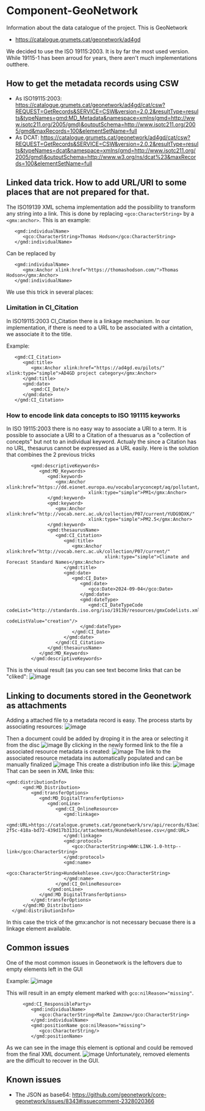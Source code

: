 # Component-GeoNetwork
Information about the data catalogue of the project. This is GeoNetwork

* https://catalogue.grumets.cat/geonetwork/ad4gd

We decided to use the ISO 19115:2003. It is by far the most used version. While 19115-1 has been arroud for years, there aren't much implementations outthere.

## How to get the metadata records using CSW

* As ISO19115:2003: https://catalogue.grumets.cat/geonetwork/ad4gd/cat/csw?REQUEST=GetRecords&SERVICE=CSW&version=2.0.2&resultType=results&typeNames=gmd:MD_Metadata&namespace=xmlns(gmd=http://www.isotc211.org/2005/gmd)&outputSchema=http://www.isotc211.org/2005/gmd&maxRecords=100&elementSetName=full
* As DCAT: https://catalogue.grumets.cat/geonetwork/ad4gd/cat/csw?REQUEST=GetRecords&SERVICE=CSW&version=2.0.2&resultType=results&typeNames=dcat&namespace=xmlns(gmd=http://www.isotc211.org/2005/gmd)&outputSchema=http://www.w3.org/ns/dcat%23&maxRecords=100&elementSetName=full

## Linked data trick. How to add URL/URI to some places that are not prepared for that.
The ISO19139 XML schema implementation add the possibility to transform any string into a link. This is done by replacing `<gco:CharacterString>` by a `<gmx:anchor>`. This is an example:

```
   <gmd:individualName>
      <gco:CharacterString>Thomas Hodson</gco:CharacterString>
   </gmd:individualName>
```
Can be replaced by
```
   <gmd:individualName>
      <gmx:Anchor xlink:href="https://thomashodson.com/">Thomas Hodson</gmx:Anchor>
   </gmd:individualName>
```
We use this trick in several places:

### Limitation in CI_Citation
In ISO19115:2003 CI_Citation there is a linkage mechanism. In our implementation, if there is need to a URL to be associated with a cintation, we associate it to the title.

Example:

```
   <gmd:CI_Citation>
      <gmd:title>
         <gmx:Anchor xlink:href="https://ad4gd.eu/pilots/" xlink:type="simple">AD4GD project category</gmx:Anchor>
      </gmd:title>
      <gmd:date>
         <gmd:CI_Date/>
      </gmd:date>
   </gmd:CI_Citation>
```

### How to encode link data concepts to ISO 191115 keyworks
In ISO 19115:2003 there is no easy way to associate a URI to a term. It is possible to associate a URI to a Citation of a thesuarus as a "collection of concepts" but not to an individual keyword. Actualy the since a Citation has no URL, thesaurus cannot be expressed as a URL easily. Here is the solution that combines the 2 previous tricks

```
         <gmd:descriptiveKeywords>
            <gmd:MD_Keywords>
               <gmd:keyword>
                  <gmx:Anchor xlink:href="https://dd.eionet.europa.eu/vocabularyconcept/aq/pollutant/6002"
                              xlink:type="simple">PM1</gmx:Anchor>
               </gmd:keyword>
               <gmd:keyword>
                  <gmx:Anchor xlink:href="http://vocab.nerc.ac.uk/collection/P07/current/YUDG9DXK/"
                              xlink:type="simple">PM2.5</gmx:Anchor>
               </gmd:keyword>
               <gmd:thesaurusName>
                  <gmd:CI_Citation>
                     <gmd:title>
                        <gmx:Anchor xlink:href="http://vocab.nerc.ac.uk/collection/P07/current/"
                                    xlink:type="simple">Climate and Forecast Standard Names</gmx:Anchor>
                     </gmd:title>
                     <gmd:date>
                        <gmd:CI_Date>
                           <gmd:date>
                              <gco:Date>2024-09-04</gco:Date>
                           </gmd:date>
                           <gmd:dateType>
                              <gmd:CI_DateTypeCode codeList="http://standards.iso.org/iso/19139/resources/gmxCodelists.xml#CI_DateTypeCode"
                                                   codeListValue="creation"/>
                           </gmd:dateType>
                        </gmd:CI_Date>
                     </gmd:date>
                  </gmd:CI_Citation>
               </gmd:thesaurusName>
            </gmd:MD_Keywords>
         </gmd:descriptiveKeywords>
```
This is the visual result (as you can see text become links that can be "cliked":
![image](https://github.com/user-attachments/assets/8180f5be-0f58-493f-9954-bfd8801f692e)

## Linking to documents stored in the Geonetwork as attachments
Adding a attached file to a metadata record is easy. The process starts by associating resources:
![image](https://github.com/user-attachments/assets/3c831a1a-e1b6-4dac-8ffe-eebff7588e1b)

Then a document could be added by droping it in the area or selecting it from the disc
![image](https://github.com/user-attachments/assets/dc804804-871e-4aa4-bf34-daa4e848ab00)
By clicking in the newly formed link to the file a associated resource metadata is created:
![image](https://github.com/user-attachments/assets/dbb9137c-4a6f-4834-9b52-01a85e52d997)
The link to the associated resource metadata ins automatically populated and can be manually finalized
![image](https://github.com/user-attachments/assets/302173b7-a6cb-40a5-ae3c-f5bf226ad013)
This create a distribution info like this:
![image](https://github.com/user-attachments/assets/0a36543e-256f-466c-b9e1-31e56197e83d)
That can be seen in XML linke this:

```
<gmd:distributionInfo>
      <gmd:MD_Distribution>
         <gmd:transferOptions>
            <gmd:MD_DigitalTransferOptions>
               <gmd:onLine>
                  <gmd:CI_OnlineResource>
                     <gmd:linkage>
                        <gmd:URL>https://catalogue.grumets.cat/geonetwork/srv/api/records/63ae32b2-2f5c-418a-bd72-439d17b3131c/attachments/Hundekehlesee.csv</gmd:URL>
                     </gmd:linkage>
                     <gmd:protocol>
                        <gco:CharacterString>WWW:LINK-1.0-http--link</gco:CharacterString>
                     </gmd:protocol>
                     <gmd:name>
                        <gco:CharacterString>Hundekehlesee.csv</gco:CharacterString>
                     </gmd:name>
                  </gmd:CI_OnlineResource>
               </gmd:onLine>
            </gmd:MD_DigitalTransferOptions>
         </gmd:transferOptions>
      </gmd:MD_Distribution>
  </gmd:distributionInfo>
```
In this case the trick of the gmx:anchor is not necessary becuase there is a linkage element available.

## Common issues
One of the most common issues in Geonetwork is the leftovers due to empty elements left in the GUI

Example:
![image](https://github.com/user-attachments/assets/78b89320-11b6-4044-9676-ff9d927d5598)

This will result in an empty element marked with `gco:nilReason="missing"`.
```
      <gmd:CI_ResponsibleParty>
         <gmd:individualName>
            <gco:CharacterString>Malte Zamzow</gco:CharacterString>
         </gmd:individualName>
         <gmd:positionName gco:nilReason="missing">
            <gco:CharacterString/>
         </gmd:positionName>
```
As we can see in the image this element is optional and could be removed from the final XML document.
![image](https://github.com/user-attachments/assets/0a4180ca-be88-4ce9-ad44-e712290b0cf1)
Unfortunately, removed elements are the difficult to recover in the GUI.

## Known issues
* The JSON as base64: https://github.com/geonetwork/core-geonetwork/issues/8343#issuecomment-2328020366


